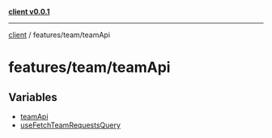 [**client v0.0.1**](../../../README.md)

***

[client](../../../README.md) / features/team/teamApi

# features/team/teamApi

## Variables

- [teamApi](variables/teamApi.md)
- [useFetchTeamRequestsQuery](variables/useFetchTeamRequestsQuery.md)
